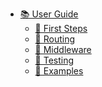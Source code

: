 <!-- docs/_sidebar.md -->
<!-- - [🏃‍♂️ Quick Start Tutorial](quickstart.md) -->
<!-- - Tutorial - User Guide
    - [First Steps]()
    - [Routing Basics]()
    - [Routing Patterns & URL Params]()
    - [Mounting Routers and Sub Routers]()
    - [Middleware]() -->
<!-- docs/advanced_user_guide/_sidebar.md -->
- [📚 User Guide](user_guide/index.md)
    - [👋 First Steps](user_guide/first_steps.md)
    - [🔌 Routing](user_guide/routing.md)
    - [🧬 Middleware](user_guide/middleware.md)
    - [🧪 Testing](user_guide/testing.md)
    - [🍳 Examples](https://github.com/go-chi/chi/tree/master/_examples)
